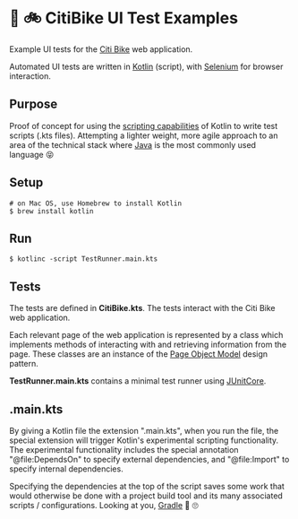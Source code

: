 # :statue_of_liberty: :bike: CitiBike UI Test Examples

Example UI tests for the [Citi Bike](https://www.citibikenyc.com) web application. 

Automated UI tests are written in [Kotlin](https://kotlinlang.org) (script), with
[Selenium](https://www.selenium.dev) for browser interaction. 

## Purpose

Proof of concept for using the
[scripting capabilities](https://kotlinlang.org/docs/tutorials/command-line.html#using-the-command-line-to-run-scripts)
of Kotlin to write test scripts (.kts files). Attempting a lighter weight, more agile
approach to an area of the technical stack where [Java](https://www.oracle.com/java)
is the most commonly used language :stuck_out_tongue_closed_eyes:

## Setup

```
# on Mac OS, use Homebrew to install Kotlin
$ brew install kotlin
```

## Run

```
$ kotlinc -script TestRunner.main.kts
```

## Tests

The tests are defined in **CitiBike.kts**. The tests interact with the Citi Bike web application.

Each relevant page of the web application is represented by a class which implements methods of
interacting with and retrieving information from the page. These classes are an instance of 
the [Page Object Model](https://martinfowler.com/bliki/PageObject.html) design pattern. 

**TestRunner.main.kts** contains a minimal test runner using
[JUnitCore](https://junit.org/junit4/javadoc/latest/org/junit/runner/JUnitCore.html). 

## .main.kts

By giving a Kotlin file the extension ".main.kts", when you run the file, the special extension will
trigger Kotlin's experimental scripting functionality. The experimental functionality includes the 
special annotation "@file:DependsOn" to specify external dependencies, and "@file:Import" to specify
internal dependencies.

Specifying the dependencies at the top of the script saves some work that would otherwise be done
with a project build tool and its many associated scripts / configurations. Looking at you, 
[Gradle](https://gradle.org) :elephant: :roll_eyes:

